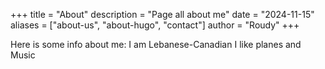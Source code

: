 +++ title = "About" description = "Page all about me" date = "2024-11-15" aliases = ["about-us", "about-hugo", "contact"] author = "Roudy" +++

Here is some info about me: I am Lebanese-Canadian I like planes and Music

